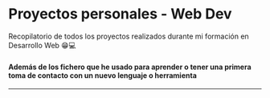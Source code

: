 # Proyectos personales - Web Dev

Recopilatorio de todos los proyectos realizados durante mi formación en Desarrollo Web 😁💻

#### Además de los fichero que he usado para aprender o tener una primera toma de contacto con un nuevo lenguaje o herramienta
---
